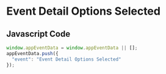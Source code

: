 # Event Detail Options Selected

### 

## Javascript Code
```js
window.appEventData = window.appEventData || [];
appEventData.push({
  "event": "Event Detail Options Selected"
});
```




